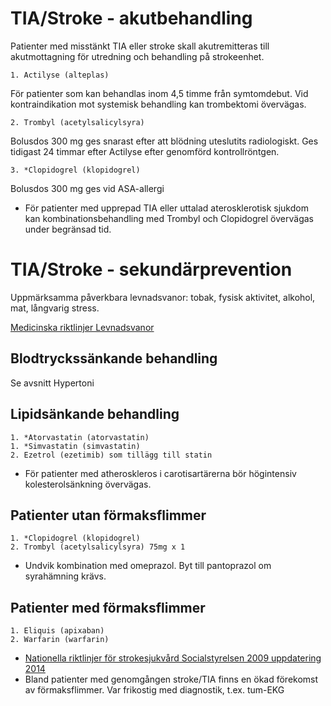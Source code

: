 TIA/Stroke - akutbehandling
===========================

Patienter med misstänkt TIA eller stroke skall akutremitteras till 
akutmottagning för utredning och behandling på strokeenhet.

    1. Actilyse (alteplas)

För patienter som kan behandlas inom 4,5 timme från symtomdebut. Vid 
kontraindikation mot systemisk behandling kan trombektomi övervägas.

    2. Trombyl (acetylsalicylsyra)

Bolusdos 300 mg ges snarast efter att blödning uteslutits radiologiskt. 
Ges tidigast 24 timmar efter Actilyse efter genomförd kontrollröntgen.
    
	3. *Clopidogrel (klopidogrel)

Bolusdos 300 mg ges vid ASA-allergi

- För patienter med upprepad TIA eller uttalad aterosklerotisk sjukdom kan 
  kombinationsbehandling med Trombyl och Clopidogrel övervägas under begränsad
  tid.


TIA/Stroke - sekundärprevention
===============================

Uppmärksamma påverkbara levnadsvanor: tobak, fysisk aktivitet, alkohol,
mat, långvarig stress.

[Medicinska riktlinjer Levnadsvanor](http://intern.ltkronoberg.se/hem/HoS/HoS-personal/VardrutinerPM/Halsoframjande/)

Blodtryckssänkande behandling
-----------------------------

Se avsnitt Hypertoni

Lipidsänkande behandling
------------------------
    1. *Atorvastatin (atorvastatin)
    1. *Simvastatin (simvastatin)
	2. Ezetrol (ezetimib) som tillägg till statin

- För patienter med atheroskleros i carotisartärerna bör högintensiv 
  kolesterolsänkning övervägas.

Patienter utan förmaksflimmer
-----------------------------
    1. *Clopidogrel (klopidogrel)
	2. Trombyl (acetylsalicylsyra) 75mg x 1

- Undvik kombination med omeprazol. Byt till pantoprazol om syrahämning krävs.

Patienter med förmaksflimmer
----------------------------
    1. Eliquis (apixaban)
    2. Warfarin (warfarin)

-   [Nationella riktlinjer för strokesjukvård Socialstyrelsen 2009 uppdatering 2014](http://www.socialstyrelsen.se/nationellariktlinjerforstrokesjukvard)
-	Bland patienter med genomgången stroke/TIA finns en ökad förekomst av
    förmaksflimmer. Var frikostig med diagnostik, t.ex. tum-EKG
